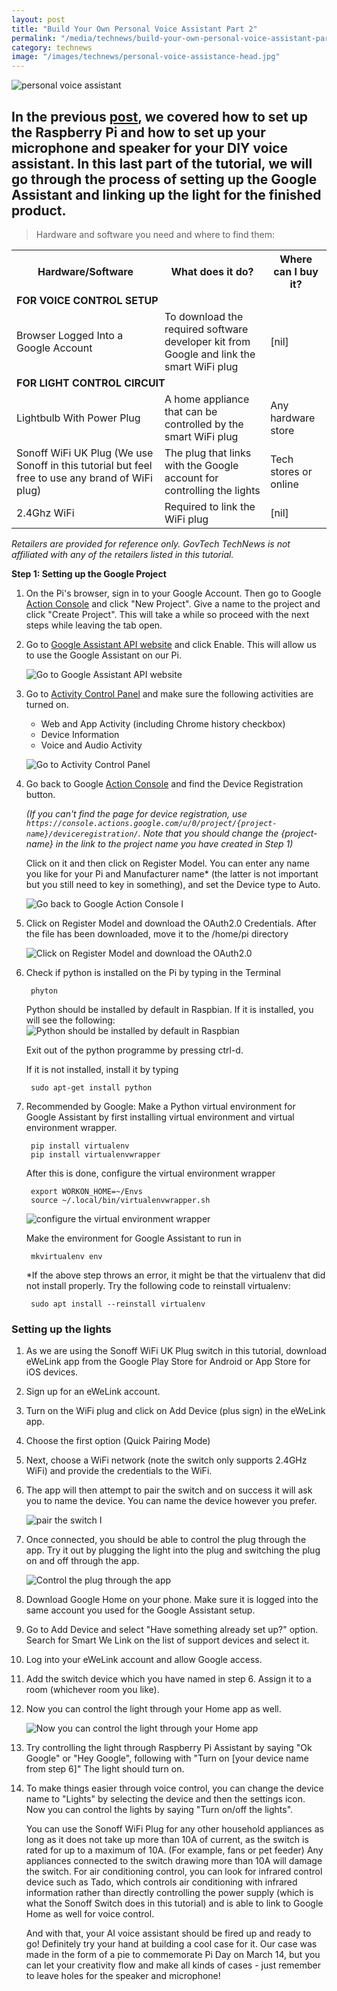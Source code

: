 ```yaml
---
layout: post
title: "Build Your Own Personal Voice Assistant Part 2"
permalink: "/media/technews/build-your-own-personal-voice-assistant-part2"
category: technews
image: "/images/technews/personal-voice-assistance-head.jpg"
---
```


![personal voice assistant](/images/technews/personal-voice-assistance-head.jpg)


In the previous [post](https://www.tech.gov.sg/media/technews/build-your-own-personal-voice-assistant-part1), we covered how to set up the Raspberry Pi and how to set up your microphone and speaker for your DIY voice assistant. In this last part of the tutorial, we will go through the process of setting up the Google Assistant and linking up the light for the finished product. 
---

> Hardware and software you need and where to find them:
   
 
 <table class="table-h">
  <tr>
    <!-- <th>TRANS Lab</th> -->
    <th>Hardware/Software</th>
    <th>What does it do?</th>
    <th>Where can I buy it?</th>
  </tr>
  <tr>
	  <td colspan="3"><b>FOR VOICE CONTROL SETUP</b></td>
  </tr>	
  <tr>
    <!-- <td colspan="3">TRANS Lab: A*STAR</td> -->
    <td>Browser Logged Into a Google Account</td>
    <td>To download the required software developer kit from Google and link the smart WiFi plug</td>
    <td>[nil]</td>
  </tr>
  <tr>
	  <td colspan="3"> <b>FOR LIGHT CONTROL CIRCUIT</b></td>
  </tr>	
  <tr>
    <!-- <td rowspan="5">NTU</td> -->
    <td>Lightbulb With Power Plug</td>
    <td>A home appliance that can be controlled by the smart WiFi plug</td>
    <td>Any hardware store</td>
  </tr> 
   <tr>
    <td>Sonoff WiFi UK Plug (We use Sonoff in this tutorial but feel free to use any brand of WiFi plug)</td>
    <td>The plug that links with the Google account for controlling the lights</td>
    <td>Tech stores or online</td>
  </tr> 
  <tr>
    <td>2.4Ghz WiFi</td>
    <td>Required to link the WiFi plug</td>
    <td>[nil]</td>
  </tr>
</table>
 
*Retailers are provided for reference only. GovTech TechNews is not affiliated with any of the retailers listed in this tutorial.*
<br>

**Step 1: Setting up the Google Project**

1. On the Pi's browser, sign in to your Google Account. Then go to Google [Action Console](https://console.actions.google.com/) and click "New Project". Give a name to the project and click "Create Project". This will take a while so proceed with the next steps while leaving the tab open. 

2. Go to [Google Assistant API website](https://console.developers.google.com/apis/api/embeddedassistant.googleapis.com/overview?pli=1) and click Enable. This will allow us to use the Google Assistant on our Pi.

    ![Go to Google Assistant API website](/images/technews/pi1and2.jpg)

3. Go to [Activity Control Panel](https://myaccount.google.com/activitycontrols?pli=1) and make sure the following activities are turned on.
    * Web and App Activity (including Chrome history checkbox)
    * Device Information
    * Voice and Audio Activity

    ![Go to Activity Control Panel](/images/technews/pi34.jpg)

4. Go back to Google [Action Console](https://console.actions.google.com) and find the Device Registration button.

    *(If you can't find the page for device registration, use `https://console.actions.google.com/u/0/project/{project-name}/deviceregistration/`. Note that you should change the {project-name} in the link to the project name you have created in Step 1)*

    Click on it and then click on Register Model. You can enter any name you like for your Pi and Manufacturer name* (the latter is not important but you still need to key in something), and set the Device type to Auto.

    ![Go back to Google Action Console I](/images/technews/pi567.jpg)

5. Click on Register Model and download the OAuth2.0 Credentials. After the file has been downloaded, move it to the /home/pi directory

    ![Click on Register Model and download the OAuth2.0](/images/technews/8pi.png)

6. Check if python is installed on the Pi by typing in the Terminal

		phyton
		
    Python should be installed by default in Raspbian. If it is installed, you will see the following:
    ![Python should be installed by default in Raspbian](/images/technews/23pi.png)

    Exit out of the python programme by pressing ctrl-d.<br>

    If it is not installed, install it by typing

		sudo apt-get install python

7. Recommended by Google: Make a Python virtual environment for Google Assistant by first installing virtual environment and virtual environment wrapper.

		pip install virtualenv
		pip install virtualenvwrapper

    After this is done, configure the virtual environment wrapper

		export WORKON_HOME=~/Envs
		source ~/.local/bin/virtualenvwrapper.sh
		
    ![configure the virtual environment wrapper](/images/technews/10pi.png)

    Make the environment for Google Assistant to run in
 
		mkvirtualenv env
    *If the above step throws an error, it might be that the virtualenv that did not install properly. Try the following code to reinstall virtualenv:


		sudo apt install --reinstall virtualenv

### Setting up the lights ###

1. As we are using the Sonoff WiFi UK Plug switch in this tutorial, download eWeLink app from the Google Play Store for Android or App Store for iOS devices. 
2. Sign up for an eWeLink account.
3. Turn on the WiFi plug and click on Add Device (plus sign) in the eWeLink app.

4. Choose the first option (Quick Pairing Mode)<br>
5. Next, choose a WiFi network (note the switch only supports 2.4GHz WiFi) and provide the credentials to the WiFi.
6. The app will then attempt to pair the switch and on success it will ask you to name the device. You can name the device however you prefer.

    ![pair the switch I](/images/technews/pi151617.jpg)
    

7. Once connected, you should be able to control the plug through the app. Try it out by plugging the light into the plug and switching the plug on and off through the app. 

    ![Control the plug through the app](/images/technews/pi18.jpg)

8. Download Google Home on your phone. Make sure it is logged into the same account you used for the Google Assistant setup.

9. Go to Add Device and select "Have something already set up?" option. Search for Smart We Link on the list of support devices and select it.

10. Log into your eWeLink account and allow Google access.

11. Add the switch device which you have named in step 6. Assign it to a room (whichever room you like).

12. Now you can control the light through your Home app as well.

    ![Now you can control the light through your Home app](/images/technews/pi2122.jpg)

13. Try controlling the light through Raspberry Pi Assistant by saying "Ok Google" or "Hey Google", following with "Turn on [your device name from step 6]" The light should turn on. 

14. To make things easier through voice control, you can change the device name to "Lights" by selecting the device and then the settings icon. Now you can control the lights by saying "Turn on/off the lights".

    You can use the Sonoff WiFi Plug for any other household appliances as long as it does not take up more than 10A of current, as the switch is rated for up to a maximum of 10A. (For example, fans or pet feeder) Any appliances connected to the switch drawing more than 10A will damage the switch. For air conditioning control, you can look for infrared control device such as Tado, which controls air conditioning with infrared information rather than directly controlling the power supply (which is what the Sonoff Switch does in this tutorial) and is able to link to Google Home as well for voice control.

    And with that, your AI voice assistant should be fired up and ready to go! Definitely try your hand at building a cool case for it. Our case was made in the form of a pie to commemorate Pi Day on March 14, but you can let your creativity flow and make all kinds of cases - just remember to leave holes for the speaker and microphone!

